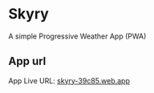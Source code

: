 # Skyry
A simple Progressive Weather App (PWA)

## App url
App Live URL: [skyry-39c85.web.app](skyry-39c85.web.app)
